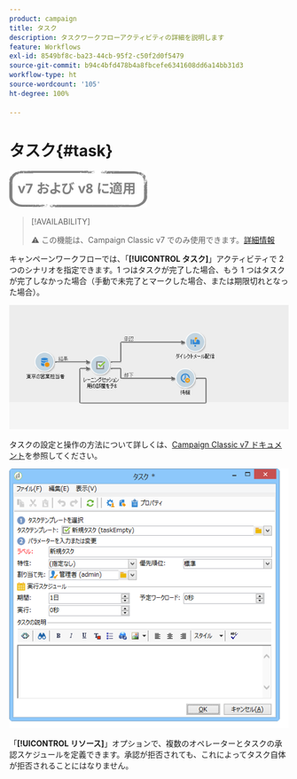 ```yaml
---
product: campaign
title: タスク
description: タスクワークフローアクティビティの詳細を説明します
feature: Workflows
exl-id: 8549bf8c-ba23-44cb-95f2-c50f2d0f5479
source-git-commit: b94c4bfd478b4a8fbcefe6341608dd6a14bb31d3
workflow-type: ht
source-wordcount: '105'
ht-degree: 100%

---
```


# タスク{#task}

![](../../assets/common.svg)

>[!AVAILABILITY]
>
>:warning: この機能は、Campaign Classic v7 でのみ使用できます。[詳細情報](../../mrm/using/creating-and-managing-tasks.md)

キャンペーンワークフローでは、「**[!UICONTROL タスク]**」アクティビティで 2 つのシナリオを指定できます。1 つはタスクが完了した場合、もう 1 つはタスクが完了しなかった場合（手動で未完了とマークした場合、または期限切れとなった場合）。

![](assets/mrm_task_in_workflow.png)

タスクの設定と操作の方法について詳しくは、[Campaign Classic v7 ドキュメント](../../mrm/using/creating-and-managing-tasks.md)を参照してください。

![](assets/wkf_task_activity.png)

「**[!UICONTROL リソース]**」オプションで、複数のオペレーターとタスクの承認スケジュールを定義できます。承認が拒否されても、これによってタスク自体が拒否されることにはなりません。
